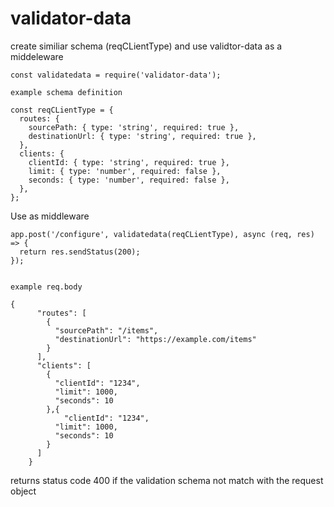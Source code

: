 # validator-data

create similiar schema (reqCLientType) and use validtor-data as a middeleware

```
const validatedata = require('validator-data');

```

```
example schema definition

const reqCLientType = {
  routes: {
    sourcePath: { type: 'string', required: true },
    destinationUrl: { type: 'string', required: true },
  },
  clients: {
    clientId: { type: 'string', required: true },
    limit: { type: 'number', required: false },
    seconds: { type: 'number', required: false },
  },
};
```

Use as middleware

```
app.post('/configure', validatedata(reqCLientType), async (req, res) => {
  return res.sendStatus(200);
});

```

```

example req.body

{
      "routes": [
        {
          "sourcePath": "/items",
          "destinationUrl": "https://example.com/items"
        }
      ],
      "clients": [
        {
          "clientId": "1234",
          "limit": 1000,
          "seconds": 10
        },{
            "clientId": "1234",
          "limit": 1000,
          "seconds": 10
        }
      ]
    }
```

returns status code 400 if the validation schema not match with the request object
